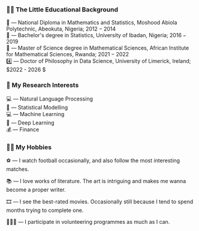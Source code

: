 

### 🧑‍🎓 The Little Educational Background
🥇 &mdash; National Diploma in Mathematics and Statistics, Moshood Abiola Polytechnic, Abeokuta, Nigeria; $2012 - 2014$ \
🥈 &mdash; Bachelor's degree in Statistics, University of Ibadan, Nigeria;  $2016 - 2019$ \
🥉 &mdash; Master of Science degree in Mathematical Sciences, African Institute for Mathematical Sciences, Rwanda;  $2021 - 2022$ \
4️⃣ &mdash; Doctor of Philosophy in Data Science, University of Limerick, Ireland;  $2022 - 2026 $

### 📗 My Research Interests
💻 &mdash; Natural Language Processing \
🔢 &mdash; Statistical Modelling \
💻 &mdash; Machine Learning \
🧠 &mdash; Deep Learning \
💰 &mdash; Finance 

### 🤾‍♂️ My Hobbies
⚽ &mdash; I watch football occasionally, and also follow the most interesting matches.

📚 &mdash; I love works of literature. The art is intriguing and makes me wanna become a proper writer.

🎞️ &mdash; I see the best-rated movies. Occasionally still because I tend to spend months trying to complete one.

🧑‍🤝‍🧑 &mdash; I participate in volunteering programmes as much as I can.
